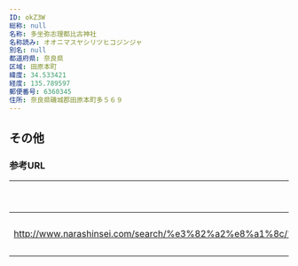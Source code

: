 ```yaml
---
ID: okZ3W
総称: null
名称: 多坐弥志理都比古神社
名称読み: オオニマスヤシリツヒコジンジャ
別名: null
都道府県: 奈良県
区域: 田原本町
緯度: 34.533421
経度: 135.789597
郵便番号: 6360345
住所: 奈良県磯城郡田原本町多５６９
---
```


## その他

### 参考URL

| URL                                                                                                                                              | 説明   |
| ------------------------------------------------------------------------------------------------------------------------------------------------ | ------ |
| http://www.narashinsei.com/search/%e3%82%a2%e8%a1%8c/%e5%a4%9a%e5%9d%90%e5%bc%a5%e5%bf%97%e7%90%86%e9%83%bd%e6%af%94%e5%8f%a4%e7%a5%9e%e7%a4%be/ | 神社庁 |
